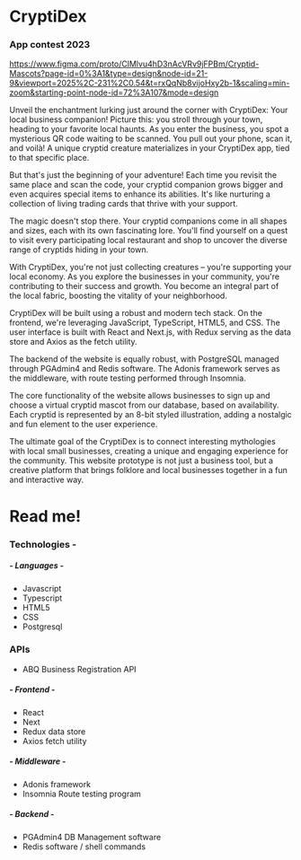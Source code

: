 # CryptiDex
### App contest 2023

https://www.figma.com/proto/ClMlvu4hD3nAcVRv9jFPBm/Cryptid-Mascots?page-id=0%3A1&type=design&node-id=21-9&viewport=2025%2C-231%2C0.54&t=rxQqNb8vijoHxy2b-1&scaling=min-zoom&starting-point-node-id=72%3A107&mode=design

Unveil the enchantment lurking just around the corner with CryptiDex: Your local business companion! Picture this: you stroll through your town, heading to your favorite local haunts. As you enter the business, you spot a mysterious QR code waiting to be scanned. You pull out your phone, scan it, and voilà! A unique cryptid creature materializes in your CryptiDex app, tied to that specific place.

But that's just the beginning of your adventure! Each time you revisit the same place and scan the code, your cryptid companion grows bigger and even acquires special items to enhance its abilities. It's like nurturing a collection of living trading cards that thrive with your support.

The magic doesn't stop there. Your cryptid companions come in all shapes and sizes, each with its own fascinating lore. You'll find yourself on a quest to visit every participating local restaurant and shop to uncover the diverse range of cryptids hiding in your town.

With CryptiDex, you're not just collecting creatures – you're supporting your local economy. As you explore the businesses in your community, you're contributing to their success and growth. You become an integral part of the local fabric, boosting the vitality of your neighborhood.


CryptiDex will be built using a robust and modern tech stack. On the frontend, we're leveraging JavaScript, TypeScript, HTML5, and CSS. The user interface is built with React and Next.js, with Redux serving as the data store and Axios as the fetch utility.

The backend of the website is equally robust, with PostgreSQL managed through PGAdmin4 and Redis software. The Adonis framework serves as the middleware, with route testing performed through Insomnia.

The core functionality of the website allows businesses to sign up and choose a virtual cryptid mascot from our database, based on availability. Each cryptid is represented by an 8-bit styled illustration, adding a nostalgic and fun element to the user experience.

The ultimate goal of the CryptiDex is to connect interesting mythologies with local small businesses, creating a unique and engaging experience for the community. This website prototype is not just a business tool, but a creative platform that brings folklore and local businesses together in a fun and interactive way.

# Read me!  
### Technologies -  
##### - Languages -  
- Javascript  
- Typescript  
- HTML5  
- CSS  
- Postgresql

### APIs
- ABQ Business Registration API
  
##### - Frontend -  
- React  
- Next  
- Redux data store  
- Axios fetch utility  
  
##### - Middleware -  
- Adonis framework  
- Insomnia Route testing program
  
##### - Backend -
- PGAdmin4 DB Management software
- Redis software / shell commands
